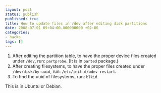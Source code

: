 ```yaml
---
layout: post
status: publish
published: true
title: How to update files in /dev after editing disk partitions
date: 2008-07-01 09:04:00.000000000 +02:00
categories:
- hacks
tags: []
---
```


1. After editing the partition table, to have the proper device files created under `/dev`, run: `partprobe`. (It is in `parted` package.)
1. After creating filesystems, to have the proper files created under `/dev/disk/by-uuid`, run: `/etc/init.d/udev restart`.
1. To find the uuid of filesystems, run: `blkid`.

This is in Ubuntu or Debian.

